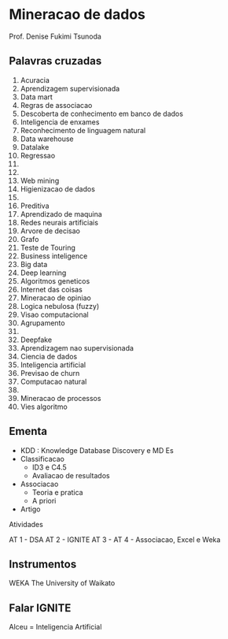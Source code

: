 # Mineracao de dados

Prof. Denise Fukimi Tsunoda

## Palavras cruzadas

1. Acuracia
2. Aprendizagem supervisionada
3. Data mart
4. Regras de associacao
5. Descoberta de conhecimento em banco de dados
6. Inteligencia de enxames
7. Reconhecimento de linguagem natural
8. Data warehouse
9. Datalake
10. Regressao
11. 
12.
13. Web mining
14. Higienizacao de dados
15. 
16. Preditiva
17. Aprendizado de maquina
18. Redes neurais artificiais
19. Arvore de decisao
20. Grafo
21. Teste de Touring
22. Business inteligence
23. Big data
24. Deep learning
25. Algoritmos geneticos
26. Internet das coisas
27. Mineracao de opiniao
28. Logica nebulosa (fuzzy)
29. Visao computacional
30. Agrupamento
31. 
32. Deepfake
33. Aprendizagem nao supervisionada
34. Ciencia de dados
35. Inteligencia artificial
36. Previsao de churn
37. Computacao natural
38. 
39. Mineracao de processos
40. Vies algoritmo



## Ementa

* KDD : Knowledge Database Discovery e MD
    Es
* Classificacao
    - ID3 e C4.5
    - Avaliacao de resultados
* Associacao
    - Teoria e pratica
    - A priori
* Artigo


Atividades

AT 1 - DSA
AT 2 - IGNITE
AT 3 - 
AT 4 - Associacao, Excel e Weka


## Instrumentos

WEKA The University of Waikato


## Falar IGNITE
Alceu = Inteligencia Artificial 